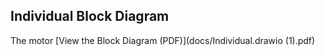 
## Individual Block Diagram

The motor [View the Block Diagram (PDF)](docs/Individual.drawio (1).pdf)
